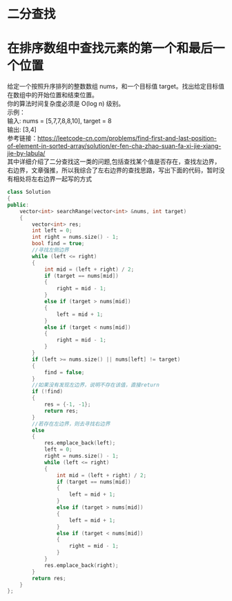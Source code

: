 二分查找
=====

# 在排序数组中查找元素的第一个和最后一个位置
给定一个按照升序排列的整数数组 nums，和一个目标值 target。找出给定目标值在数组中的开始位置和结束位置。<br>
你的算法时间复杂度必须是 O(log n) 级别。<br>
示例：<br>
输入: nums = [5,7,7,8,8,10], target = 8 <br>
输出: [3,4] <br>
参考链接：https://leetcode-cn.com/problems/find-first-and-last-position-of-element-in-sorted-array/solution/er-fen-cha-zhao-suan-fa-xi-jie-xiang-jie-by-labula/<br>
其中详细介绍了二分查找这一类的问题,包括查找某个值是否存在，查找左边界，右边界，文章强推，所以我综合了左右边界的查找思路，写出下面的代码，暂时没有相处将左右边界一起写的方式 <br>
```cpp
class Solution
{
public:
    vector<int> searchRange(vector<int> &nums, int target)
    {
        vector<int> res;
        int left = 0;
        int right = nums.size() - 1;
        bool find = true;
        //寻找左侧边界
        while (left <= right)
        {
            int mid = (left + right) / 2;
            if (target == nums[mid])
            {
                right = mid - 1;
            }
            else if (target > nums[mid])
            {
                left = mid + 1;
            }
            else if (target < nums[mid])
            {
                right = mid - 1;
            }
        }
        if (left >= nums.size() || nums[left] != target)
        {
            find = false;
        }
        //如果没有发现左边界，说明不存在该值，直接return
        if (!find)
        {
            res = {-1, -1};
            return res;
        }
        //若存在左边界，则去寻找右边界
        else
        {
            res.emplace_back(left);
            left = 0;
            right = nums.size() - 1;
            while (left <= right)
            {
                int mid = (left + right) / 2;
                if (target == nums[mid])
                {
                    left = mid + 1;
                }
                else if (target > nums[mid])
                {
                    left = mid + 1;
                }
                else if (target < nums[mid])
                {
                    right = mid - 1;
                }
            }
            res.emplace_back(right);
        }
        return res;
    }
};
```
